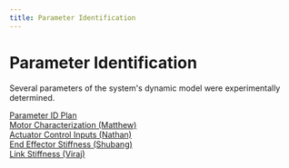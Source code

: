 ```yaml
---
title: Parameter Identification
---
```


# Parameter Identification

Several parameters of the system's dynamic model were experimentally determined.

[Parameter ID Plan](\Parameter_ID_Plan.pdf)\
[Motor Characterization (Matthew)](https://nbviewer.org/github/matt-nolan11/matt-nolan11.github.io/blob/main/Motor_Characterization.ipynb)\
[Actuator Control Inputs (Nathan)](https://nbviewer.org/github/matt-nolan11/matt-nolan11.github.io/blob/main/Nathan_Mayer_EGR557_Parameter_Identification.ipynb)\
[End Effector Stiffness (Shubang)](https://nbviewer.org/github/matt-nolan11/matt-nolan11.github.io/blob/main/stiffness_of_end_effector.ipynb)\
[Link Stiffness (Viraj)]()
